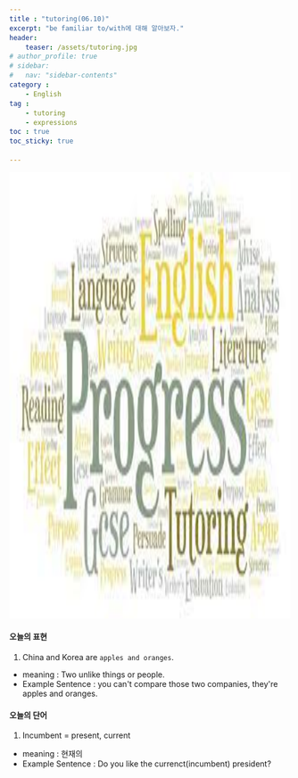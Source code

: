 ```yaml
---
title : "tutoring(06.10)"
excerpt: "be familiar to/with에 대해 알아보자."
header:
    teaser: /assets/tutoring.jpg
# author_profile: true
# sidebar:
#   nav: "sidebar-contents"
category :
    - English
tag : 
    - tutoring
    - expressions  
toc : true 
toc_sticky: true

---
```


<img src='/assets/tutoring.jpg' width = 1000 height = 800>

#### 오늘의 표현

1. China and Korea are `apples and oranges`.
- meaning : Two unlike things or people.
- Example Sentence : you can't compare those two companies, they're apples and oranges. 


#### 오늘의 단어

1. Incumbent = present, current
- meaning : 현재의
- Example Sentence : Do you like the currenct(incumbent) president?

